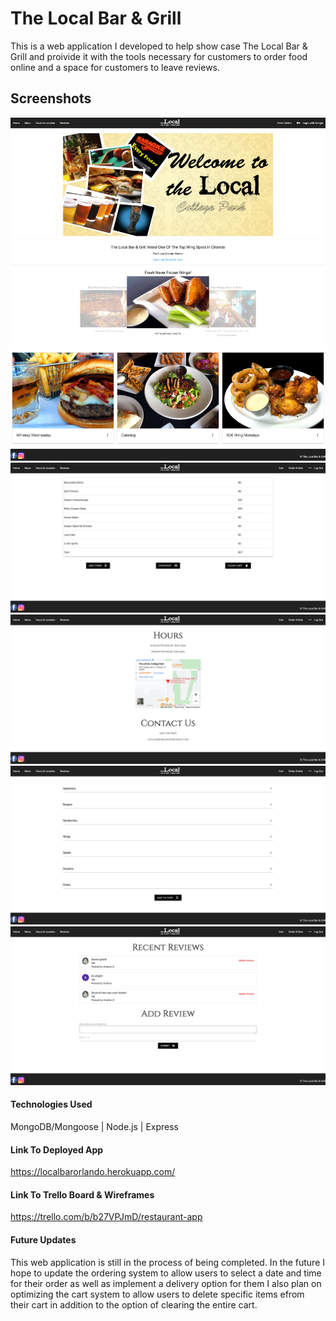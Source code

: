 # The Local Bar & Grill
This is a web application I developed to help show case The Local Bar & Grill and proivide it with the tools necessary for customers to order food online and a space for customers to leave reviews. 

## Screenshots 
![Alt Text](/public/images/ss2.png?raw=true "localbar")
![Alt Text](/public/images/ss1.png?raw=true "localbar")
![Alt Text](/public/images/ss3.png?raw=true "localbar")
![Alt Text](/public/images/ss4.png?raw=true "localbar")
![Alt Text](/public/images/ss5.png?raw=true "localbar")





#### Technologies Used
MongoDB/Mongoose | Node.js | Express

#### Link To Deployed App
https://localbarorlando.herokuapp.com/

#### Link To Trello Board & Wireframes
https://trello.com/b/b27VPJmD/restaurant-app


#### Future Updates
This web application is still in the process of being completed. In the future I hope to update the ordering system to allow users to select a date and time for their order as well as implement a delivery option for them I also plan on optimizing the cart system to allow users to delete specific items efrom their cart in addition to the option of clearing the entire cart.
